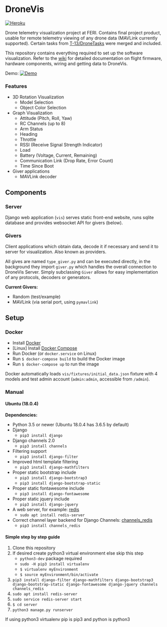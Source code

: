 # DroneVis

[![Heroku](https://heroku-badge.herokuapp.com/?app=dronevis&style=flat)](https://dronevis.herokuapp.com/)

Drone telemetry visualization project at FERI. Contains final project product, usable for remote telemetry viewing of any drone data (MAVLink currently supported). Certain tasks from [T-13/DroneTasks](https://github.com/T-13/DroneTasks) were merged and included.

This repository contains everything required to set up the software visualization. Refer to the [wiki](https://github.com/T-13/DroneVis/wiki) for detailed documentation on flight firmware, hardware components, wiring and getting data to DroneVis.

Demo:
[![Demo](http://img.youtube.com/vi/YO1T26IBSWk/0.jpg)](https://www.youtube.com/watch?v=YO1T26IBSWk "DroneVis")

### Features

- 3D Rotation Visualization
  - Model Selection
  - Object Color Selection
- Graph Visualization
  - Attitude (Pitch, Roll, Yaw)
  - RC Channels (up to 8)
  - Arm Status
  - Heading
  - Throttle
  - RSSI (Receive Signal Strength Indicator)
  - Load
  - Battery (Voltage, Current, Remaining)
  - Communication Link (Drop Rate, Error Count)
  - Time Since Boot
- Giver applications
  - MAVLink decoder


## Components

### Server

Django web application (`vis`) serves static front-end website, runs sqlite database and provides websocket API for givers (below).

### Givers

Client applications which obtain data, decode it if necessary and send it to server for visualization. Also known as providers.

All gives are named `type_giver.py` and can be executed directly, in the background they import `giver.py` which handles the overall connection to DroneVis Server. Simply subclassing `Giver` allows for easy implementation of any protocols, decoders or generators.

**Current Givers:**
- Random (test/example)
- MAVLink (via serial port, using `pymavlink`)


## Setup

### Docker

- Install [Docker](https://www.docker.com/get-started)
- [Linux] Install [Docker Compose](https://docs.docker.com/compose/install/)
- Run Docker (or `docker.service` on Linux)
- Run `$ docker-compose build` to build the Docker image
- Run `$ docker-compose up` to run the image

Docker automatically loads `vis/fixtures/initial_data.json` fixture with 4 models and test admin account (`admin:admin`, accessible from `/admin`).

### Manual

#### Ubuntu (18.0.4)

**Dependencies:**
- Python 3.5 or newer (Ubuntu 18.0.4 has 3.6.5 by default)
- Django
    - `pip3 install django`
- Django channels 2.0
    - `pip3 install channels`
- Filtering support
    - `pip3 install django-filter`
- Improved html template filtering
    - `pip3 install django-mathfilters`
- Proper static bootstrap include
    - `pip3 install django-bootstrap3`
    - `pip3 install django-bootstrap-static`
- Proper static fontawesome include
    - `pip3 install django-fontawesome`
- Proper static jquery include
    - `pip3 install django-jquery`
- A web server, for example: [redis](https://redis.io/)
    - `sudo apt install redis-server`
- Correct channel layer backend for Django Channels: [channels_redis](https://github.com/django/channels_redis)
    - `pip3 install channels_redis`

#### Simple step by step guide

1. Clone this repository
2. If desired create python3 virtual environment else skip this step
    - `python3-dev` package required
    - `sudo -H pip3 install virtualenv`
    - `$ virtualenv myEnvironment`
    - `$ source myEnvironment/bin/activate`
3. `pip3 install django-filter django-mathfilters django-bootstrap3 django-bootstrap-static django-fontawesome django-jquery channels channels_redis`
4. `sudo apt install redis-server`
5. `sudo service redis-server start`
6. `$ cd server`
7. `python3 manage.py runserver`

If using python3 virtualenv pip is pip3 and python is python3
